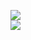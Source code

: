 [![](https://img.shields.io/badge/Made%20With-Github%20Spray-lightgrey.svg?style=for-the-badge&logo=github)](https://github.com/Annihil/github-spray#20173)  
[![](https://i.imgur.com/2DrTn0Z.gif)](https://github.com/Annihil/github-spray)